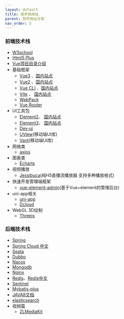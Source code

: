 ```yaml
---
layout: default
title: 技术栈地址
parent: 软件地址分享
nav_order: 5
---
```


### 前端技术栈
- [W3school](https://www.w3school.com.cn/)
- [Html5 Plus](https://www.html5plus.org/doc/zh_cn/accelerometer.html)
- [Vue项目目录介绍](http://vuejs-templates.github.io/webpack/structure.html)
- 基础框架
  - [Vue3](https://vuejs.org/) 、[国内站点](https://cn.vuejs.org/)
  - [Vue2](https://v2.vuejs.org/) 、[国内站点](https://v2.cn.vuejs.org/index.html)
  - [Vue CLI](https://cli.vuejs.org/) 、[国内站点](https://cli.vuejs.org/zh/index.html)
  - [Vite](https://vitejs.dev/) 、 [国内站点](https://cn.vitejs.dev/)
  - [WebPack](https://webpack.docschina.org/)
  - [Vue Router](https://router.vuejs.org/)
- UI工具包
  - [Element2](https://element.eleme.io/)、 [国内站点](https://element.eleme.cn/)
  - [Element3](https://element-plus.org/)、 [国内站点](https://element-plus.gitee.io/)
  - [Dev-ui](https://vue-devui.github.io/)
  - [UView](https://www.uviewui.com/)(移动端UI库)
  - [Vant](https://vant-contrib.gitee.io/)(移动端UI库)
- 网络类
  - [axios](https://axios-http.com/zh/docs/intro)
- 图表类
  - [Echarts](https://echarts.apache.org/)
- 视频播放
  - [Jessibuca](http://jessibuca.monibuca.com/)(纯H5直播流播放器 支持多种播放格式)
- 快速开发管理端框架
  - [vue-element-admin](https://panjiachen.gitee.io/vue-element-admin-site/zh/)(基于Vue+element的管理后台)
- uni-app相关
  - [uni-app](https://uniapp.dcloud.net.cn/)
  - [Dcloud](https://www.dcloud.io/)
- WebGL 3D绘制
  - [Threejs](https://threejs.org/)
  
### 后端技术栈
- [Spring](https://spring.io/)
- [Spring Cloud 中文](https://www.springcloud.cc/)
- [Seata](http://seata.io/)
- [Dubbo](https://cn.dubbo.apache.org/zh/)
- [Nacos](https://nacos.io/)
- [Mongodb](https://www.mongodb.com/)
- [Nginx](https://nginx.org/)
- [Redis](https://redis.io/)、[Redis中文](http://redis.cn/)
- [Sentinel](https://sentinelguard.io/zh-cn/)
- [Mybatis-plus](https://mybatis.plus/)
- [JAVA8文档](https://docs.oracle.com/javase/8/docs/api/)
- [elasticsearch](https://www.elastic.co/cn/)
- 视频篇
  - [ZLMediaKit](https://github.com/ZLMediaKit/ZLMediaKit)
